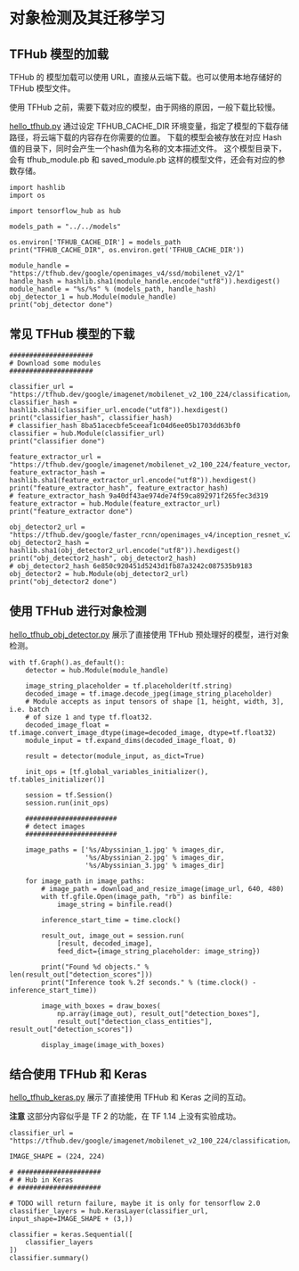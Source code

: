 # 对象检测及其迁移学习

## TFHub 模型的加载

TFHub 的 模型加载可以使用 URL，直接从云端下载。也可以使用本地存储好的 TFHub 模型文件。

使用 TFHub 之前，需要下载对应的模型，由于网络的原因，一般下载比较慢。

[hello_tfhub.py](../../src/study_keras/hello_tfhub.py) 通过设定 TFHUB_CACHE_DIR 环境变量，指定了模型的下载存储路径，将云端下载的内容存在你需要的位置。
下载的模型会被存放在对应 Hash 值的目录下，同时会产生一个hash值为名称的文本描述文件。
这个模型目录下，会有 tfhub_module.pb 和 saved_module.pb 这样的模型文件，还会有对应的参数存储。

    import hashlib
    import os
    
    import tensorflow_hub as hub
    
    models_path = "../../models"
    
    os.environ['TFHUB_CACHE_DIR'] = models_path
    print("TFHUB_CACHE_DIR", os.environ.get('TFHUB_CACHE_DIR'))
    
    module_handle = "https://tfhub.dev/google/openimages_v4/ssd/mobilenet_v2/1"
    handle_hash = hashlib.sha1(module_handle.encode("utf8")).hexdigest()
    module_handle = "%s/%s" % (models_path, handle_hash)
    obj_detector_1 = hub.Module(module_handle)
    print("obj_detector done")

## 常见 TFHub 模型的下载

    #####################
    # Download some modules
    #####################
    
    classifier_url = "https://tfhub.dev/google/imagenet/mobilenet_v2_100_224/classification/3"
    classifier_hash = hashlib.sha1(classifier_url.encode("utf8")).hexdigest()
    print("classifier_hash", classifier_hash)
    # classifier_hash 8ba51acecbfe5ceeaf1c04d6ee05b1703dd63bf0
    classifier = hub.Module(classifier_url)
    print("classifier done")
    
    feature_extractor_url = "https://tfhub.dev/google/imagenet/mobilenet_v2_100_224/feature_vector/3"
    feature_extractor_hash = hashlib.sha1(feature_extractor_url.encode("utf8")).hexdigest()
    print("feature_extractor_hash", feature_extractor_hash)
    # feature_extractor_hash 9a40df43ae974de74f59ca892971f265fec3d319
    feature_extractor = hub.Module(feature_extractor_url)
    print("feature_extractor done")
    
    obj_detector2_url = "https://tfhub.dev/google/faster_rcnn/openimages_v4/inception_resnet_v2/1"
    obj_detector2_hash = hashlib.sha1(obj_detector2_url.encode("utf8")).hexdigest()
    print("obj_detector2_hash", obj_detector2_hash)
    # obj_detector2_hash 6e850c920451d5243d1fb87a3242c087535b9183
    obj_detector2 = hub.Module(obj_detector2_url)
    print("obj_detector2 done")

## 使用 TFHub 进行对象检测

[hello_tfhub_obj_detector.py](../../src/study_keras/hello_tfhub_obj_detector.py) 展示了直接使用 TFHub 预处理好的模型，进行对象检测。

    with tf.Graph().as_default():
        detector = hub.Module(module_handle)
    
        image_string_placeholder = tf.placeholder(tf.string)
        decoded_image = tf.image.decode_jpeg(image_string_placeholder)
        # Module accepts as input tensors of shape [1, height, width, 3], i.e. batch
        # of size 1 and type tf.float32.
        decoded_image_float = tf.image.convert_image_dtype(image=decoded_image, dtype=tf.float32)
        module_input = tf.expand_dims(decoded_image_float, 0)
    
        result = detector(module_input, as_dict=True)
    
        init_ops = [tf.global_variables_initializer(), tf.tables_initializer()]
    
        session = tf.Session()
        session.run(init_ops)
    
        #######################
        # detect images
        #######################
    
        image_paths = ['%s/Abyssinian_1.jpg' % images_dir,
                       '%s/Abyssinian_2.jpg' % images_dir,
                       '%s/Abyssinian_3.jpg' % images_dir]
    
        for image_path in image_paths:
            # image_path = download_and_resize_image(image_url, 640, 480)
            with tf.gfile.Open(image_path, "rb") as binfile:
                image_string = binfile.read()
    
            inference_start_time = time.clock()
    
            result_out, image_out = session.run(
                [result, decoded_image],
                feed_dict={image_string_placeholder: image_string})
    
            print("Found %d objects." % len(result_out["detection_scores"]))
            print("Inference took %.2f seconds." % (time.clock() - inference_start_time))
    
            image_with_boxes = draw_boxes(
                np.array(image_out), result_out["detection_boxes"],
                result_out["detection_class_entities"], result_out["detection_scores"])
    
            display_image(image_with_boxes)
    
## 结合使用 TFHub 和 Keras

[hello_tfhub_keras.py](../../src/study_keras/hello_tfhub_keras.py) 展示了直接使用 TFHub 和 Keras 之间的互动。

**注意** 这部分内容似乎是 TF 2 的功能，在 TF 1.14 上没有实验成功。

    classifier_url = "https://tfhub.dev/google/imagenet/mobilenet_v2_100_224/classification/3"
    
    IMAGE_SHAPE = (224, 224)
    
    # #####################
    # # Hub in Keras
    # #####################
    
    # TODO will return failure, maybe it is only for tensorflow 2.0
    classifier_layers = hub.KerasLayer(classifier_url, input_shape=IMAGE_SHAPE + (3,))
    
    classifier = keras.Sequential([
        classifier_layers
    ])
    classifier.summary()
